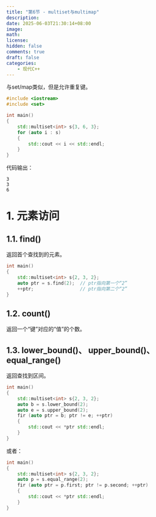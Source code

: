 ```yaml
---
title: "第6节 - multiset与multimap"
description: 
date: 2025-06-03T21:30:14+08:00
image: 
math: 
license: 
hidden: false
comments: true
draft: false
categories:
    - 现代C++
---
```


与set/map类似，但是允许重复键。   
```cpp
#include <iostream>
#include <set>

int main()
{
    std::multiset<int> s{3, 6, 3};
    for (auto i : s) 
    {
        std::cout << i << std::endl;
    }
}
```
代码输出：
```
3  
3  
6
```

# 1. 元素访问    
## 1.1. find()
返回首个查找到的元素。   
```cpp
int main()
{
    std::multiset<int> s{2, 3, 2};
    auto ptr = s.find(2);  // ptr指向第一个“2”
    ++ptr;                 // ptr指向第二个“2”
}
```

## 1.2. count()
返回一个“键”对应的“值”的个数。    


## 1.3. lower_bound()、 upper_bound()、 equal_range()
返回查找到区间。      
```cpp
int main()
{
    std::multiset<int> s{2, 3, 2};
    auto b = s.lower_bound(2);
    auto e = s.upper_bound(2);
    fir (auto ptr = b; ptr != e; ++ptr) 
    {
        std::cout << *ptr std::endl;
    }
}
```
或者：  
```cpp
int main()
{
    std::multiset<int> s{2, 3, 2};
    auto p = s.equal_range(2);
    fir (auto ptr = p.first; ptr != p.second; ++ptr) 
    {
        std::cout << *ptr std::endl;
    }
}
```
